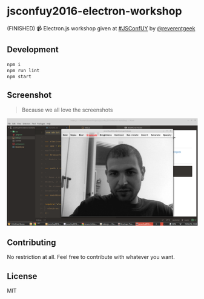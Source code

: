 # jsconfuy2016-electron-workshop

(FINISHED) :video_camera: Electron.js workshop given at [#JSConfUY](http://jsconf.uy/) by [@reverentgeek](https://github.com/reverentgeek)

## Development

```
npm i
npm run lint
npm start
```

## Screenshot
> Because we all love the screenshots

![jsconfuy2016-electron-workshop](https://raw.githubusercontent.com/durancristhian/jsconfuy2016-electron-workshop/master/screenshots/screenshot-1.png)

## Contributing

No restriction at all. Feel free to contribute with whatever you want.

## License

MIT
